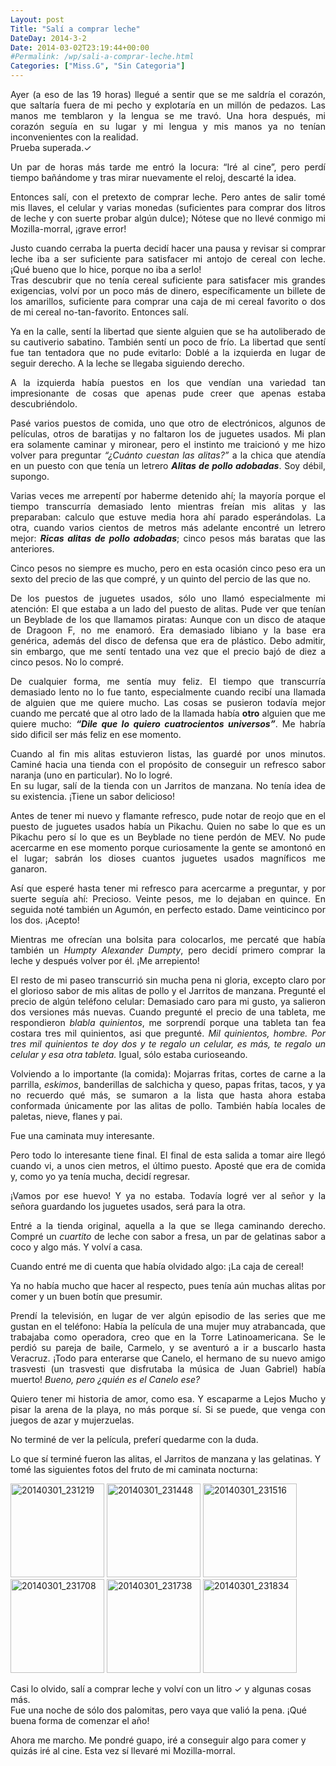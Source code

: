 ```yaml
---
Layout: post
Title: "Salí a comprar leche"
DateDay: 2014-3-2
Date: 2014-03-02T23:19:44+00:00
#Permalink: /wp/sali-a-comprar-leche.html
Categories: ["Miss.G", "Sin Categoria"]
---
```


<p style="text-align: justify;">Ayer (a eso de las 19 horas) llegué a sentir que se me saldría el corazón, que saltaría fuera de mi pecho y explotaría en un millón de pedazos. Las manos me temblaron y la lengua se me travó. Una hora después, mi corazón seguía en su lugar y mi lengua y mis manos ya no tenían inconvenientes con la realidad.<br />
Prueba superada.✓</p>
<p style="text-align: justify;">Un par de horas más tarde me entró la locura: &#8220;Iré al cine&#8221;, pero perdí tiempo bañándome y tras mirar nuevamente el reloj, descarté la idea.</p>
<p style="text-align: justify;">Entonces salí, con el pretexto de comprar leche. Pero antes de salir tomé mis llaves, el celular y varias monedas (suficientes para comprar dos litros de leche y con suerte probar algún dulce); Nótese que no llevé conmigo mi Mozilla-morral, ¡grave error!</p>
<p style="text-align: justify;">Justo cuando cerraba la puerta decidí hacer una pausa y revisar si comprar leche iba a ser suficiente para satisfacer mi antojo de cereal con leche. ¡Qué bueno que lo hice, porque no iba a serlo!<br />
Tras descubrir que no tenía cereal suficiente para satisfacer mis grandes exigencias, volví por un poco más de dinero, específicamente un billete de los amarillos, suficiente para comprar una caja de mi cereal favorito o dos de mi cereal no-tan-favorito. Entonces salí.</p>
<p style="text-align: justify;">Ya en la calle, sentí la libertad que siente alguien que se ha autoliberado de su cautiverio sabatino. También sentí un poco de frío. La libertad que sentí fue tan tentadora que no pude evitarlo: Doblé a la izquierda en lugar de seguir derecho. A la leche se llegaba siguiendo derecho.</p>
<p style="text-align: justify;">A la izquierda había puestos en los que vendían una variedad tan impresionante de cosas que apenas pude creer que apenas estaba descubriéndolo.</p>
<p style="text-align: justify;">Pasé varios puestos de comida, uno que otro de electrónicos, algunos de películas, otros de baratijas y no faltaron los de juguetes usados. Mi plan era solamente caminar y mironear, pero el instinto me traicionó y me hizo volver para preguntar <em>&#8220;¿Cuánto cuestan las alitas?&#8221;</em> a la chica que atendía en un puesto con que tenía un letrero <strong><em>Alitas de pollo adobadas</em></strong>. Soy débil, supongo.<em></em></p>
<p style="text-align: justify;">Varias veces me arrepentí por haberme detenido ahí; la mayoría porque el tiempo transcurría demasiado lento mientras freían mis alitas y las preparaban: calculo que estuve media hora ahí parado esperándolas. La otra, cuando varios cientos de metros más adelante encontré un letrero mejor: <em><strong>Ricas alitas de pollo adobadas</strong></em>; cinco pesos más baratas que las anteriores.</p>
<p style="text-align: justify;">Cinco pesos no siempre es mucho, pero en esta ocasión cinco peso era un sexto del precio de las que compré, y un quinto del percio de las que no.</p>
<p style="text-align: justify;">De los puestos de juguetes usados, sólo uno llamó especialmente mi atención: El que estaba a un lado del puesto de alitas. Pude ver que tenían un Beyblade de los que llamamos piratas: Aunque con un disco de ataque de Dragoon F, no me enamoró. Era demasiado libiano y la base era genérica, además del disco de defensa que era de plástico. Debo admitir, sin embargo, que me sentí tentado una vez que el precio bajó de diez a cinco pesos. No lo compré.</p>
<p style="text-align: justify;">De cualquier forma, me sentía muy feliz. El tiempo que transcurría demasiado lento no lo fue tanto, especialmente cuando recibí una llamada de alguien que me quiere mucho. Las cosas se pusieron todavía mejor cuando me percaté que al otro lado de la llamada había <strong>otro</strong> alguien que me quiere mucho: <em><strong>&#8220;Dile que lo quiero cuatrocientos universos&#8221;</strong></em>. Me habría sido dificil ser más feliz en ese momento.</p>
<p style="text-align: justify;">Cuando al fin mis alitas estuvieron listas, las guardé por unos minutos. Caminé hacia una tienda con el propósito de conseguir un refresco sabor naranja (uno en particular). No lo logré.<br />
En su lugar, salí de la tienda con un Jarritos de manzana. No tenía idea de su existencia. ¡Tiene un sabor delicioso!</p>
<p style="text-align: justify;">Antes de tener mi nuevo y flamante refresco, pude notar de reojo que en el puesto de juguetes usados había un Pikachu. Quien no sabe lo que es un Pikachu pero sí lo que es un Beyblade no tiene perdón de MEV. No pude acercarme en ese momento porque curiosamente la gente se amontonó en el lugar; sabrán los dioses cuantos juguetes usados magníficos me ganaron.</p>
<p style="text-align: justify;">Así que esperé hasta tener mi refresco para acercarme a preguntar, y por suerte seguía ahí: Precioso. Veinte pesos, me lo dejaban en quince. En seguida noté también un Agumón, en perfecto estado. Dame veinticinco por los dos. ¡Acepto!</p>
<p style="text-align: justify;">Mientras me ofrecían una bolsita para colocarlos, me percaté que había también un <em>Humpty Alexander Dumpty</em>, pero decidí primero comprar la leche y después volver por él. ¡Me arrepiento!</p>
<p style="text-align: justify;">El resto de mi paseo transcurrió sin mucha pena ni gloria, excepto claro por el glorioso sabor de mis alitas de pollo y el Jarritos de manzana. Pregunté el precio de algún teléfono celular: Demasiado caro para mi gusto, ya salieron dos versiones más nuevas. Cuando pregunté el precio de una tableta, me respondieron <em>blabla quinientos</em>, me sorprendí porque una tableta tan fea costara tres mil quinientos, asi que pregunté. <em>Mil quinientos, hombre. Por tres mil quinientos te doy dos y te regalo un celular, es más, te regalo un celular y esa otra tableta.</em> Igual, sólo estaba curioseando.</p>
<p style="text-align: justify;">Volviendo a lo importante (la comida): Mojarras fritas, cortes de carne a la parrilla, <em>eskimos</em>, banderillas de salchicha y queso, papas fritas, tacos, y ya no recuerdo qué más, se sumaron a la lista que hasta ahora estaba conformada únicamente por las alitas de pollo. También había locales de paletas, nieve, flanes y pai.</p>
<p style="text-align: justify;">Fue una caminata muy interesante.</p>
<p style="text-align: justify;">Pero todo lo interesante tiene final. El final de esta salida a tomar aire llegó cuando vi, a unos cien metros, el último puesto. Aposté que era de comida y, como yo ya tenía mucha, decidí regresar.</p>
<p style="text-align: justify;">¡Vamos por ese huevo! Y ya no estaba. Todavía logré ver al señor y la señora guardando los juguetes usados, será para la otra.</p>
<p style="text-align: justify;">Entré a la tienda original, aquella a la que se llega caminando derecho. Compré un <em>cuartito</em> de leche con sabor a fresa, un par de gelatinas sabor a coco y algo más. Y volví a casa.</p>
<p style="text-align: justify;">Cuando entré me di cuenta que había olvidado algo: ¡La caja de cereal!</p>
<p style="text-align: justify;">Ya no había mucho que hacer al respecto, pues tenía aún muchas alitas por comer y un buen botín que presumir.</p>
<p style="text-align: justify;">Prendí la televisión, en lugar de ver algún episodio de las series que me gustan en el teléfono: Había la película de una mujer muy atrabancada, que trabajaba como operadora, creo que en la Torre Latinoamericana. Se le perdió su pareja de baile, Carmelo, y se aventuró a ir a buscarlo hasta Veracruz. ¡Todo para enterarse que Canelo, el hermano de su nuevo amigo trasvesti (un trasvesti que disfrutaba la música de Juan Gabriel) había muerto! <em>Bueno, pero ¿quién es el Canelo</em> <em>ese?<strong></strong></em></p>
<p style="text-align: justify;">Quiero tener mi historia de amor, como esa. Y escaparme a Lejos Mucho y pisar la arena de la playa, no más porque sí. Si se puede, que venga con juegos de azar y mujerzuelas.</p>
<p style="text-align: justify;">No terminé de ver la película, preferí quedarme con la duda.</p>
<p>Lo que sí terminé fueron las alitas, el Jarritos de manzana y las gelatinas. Y tomé las siguientes fotos del fruto de mi caminata nocturna:</p>
<a href=&#39;http://blog.mautematico.com/2014/sali-a-comprar-leche.html/20140301_231219&#39;><img width="150" height="150" src="http://blog.mautematico.com/wp-content/uploads/2014/03/20140301_231219-150x150.jpg" class="attachment-thumbnail" alt="20140301_231219" /></a>
<a href=&#39;http://blog.mautematico.com/2014/sali-a-comprar-leche.html/20140301_231448&#39;><img width="150" height="150" src="http://blog.mautematico.com/wp-content/uploads/2014/03/20140301_231448-150x150.jpg" class="attachment-thumbnail" alt="20140301_231448" /></a>
<a href=&#39;http://blog.mautematico.com/2014/sali-a-comprar-leche.html/20140301_231516&#39;><img width="150" height="150" src="http://blog.mautematico.com/wp-content/uploads/2014/03/20140301_231516-150x150.jpg" class="attachment-thumbnail" alt="20140301_231516" /></a>
<a href=&#39;http://blog.mautematico.com/2014/sali-a-comprar-leche.html/20140301_231708&#39;><img width="150" height="150" src="http://blog.mautematico.com/wp-content/uploads/2014/03/20140301_231708-150x150.jpg" class="attachment-thumbnail" alt="20140301_231708" /></a>
<a href=&#39;http://blog.mautematico.com/2014/sali-a-comprar-leche.html/20140301_231738&#39;><img width="150" height="150" src="http://blog.mautematico.com/wp-content/uploads/2014/03/20140301_231738-150x150.jpg" class="attachment-thumbnail" alt="20140301_231738" /></a>
<a href=&#39;http://blog.mautematico.com/2014/sali-a-comprar-leche.html/20140301_231834&#39;><img width="150" height="150" src="http://blog.mautematico.com/wp-content/uploads/2014/03/20140301_231834-150x150.jpg" class="attachment-thumbnail" alt="20140301_231834" /></a>
<p>Casi lo olvido, salí a comprar leche y volví con un litro ✓ y algunas cosas más.<br />
Fue una noche de sólo dos palomitas, pero vaya que valió la pena. ¡Qué buena forma de comenzar el año!</p>
<p>Ahora me marcho. Me pondré guapo, iré a conseguir algo para comer y quizás iré al cine. Esta vez sí llevaré mi Mozilla-morral.</p>
